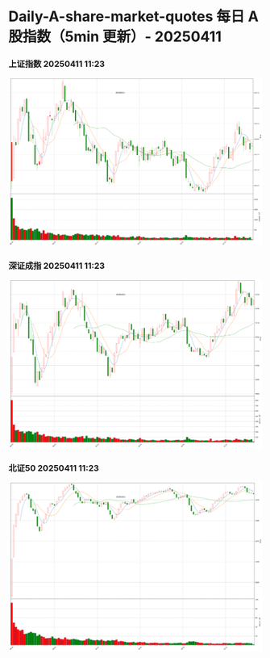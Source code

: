 
# Daily-A-share-market-quotes 每日 A 股指数（5min 更新）- 20250411

### 上证指数 20250411 11:23
![](./fig/2025/4/20250411-sh000001.png)

### 深证成指 20250411 11:23
![](./fig/2025/4/20250411-sz399001.png)

### 北证50 20250411 11:23
![](./fig/2025/4/20250411-bj899050.png)
